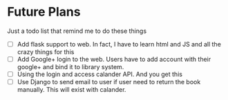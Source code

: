 # Future Plans

Just a todo list that remind me to do these things

 - [ ] Add flask support to web. In fact, I have to learn html and JS and all the crazy things for this
 - [ ] Add Google+ login to the web. Users have to add account with their google+ and bind it to library system.
 - [ ] Using the login and access calander API. And you get this
 - [ ] Use Django to send email to user if user need to return the book manually. This will exist with calander.
